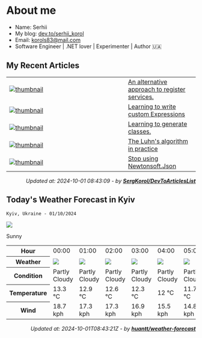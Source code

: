 # About me

- Name: Serhii
- My blog: [dev.to/serhii_korol](https://dev.to/serhii_korol_ab7776c50dba)
- Email: [korols83@mail.com](mailto:korols83@mail.com)
- Software Engineer | .NET lover | Experimenter | Author 🇺🇦

## My Recent Articles

<table>
        <tr>
<td width="300px"><a href="https://dev.to/serhii_korol_ab7776c50dba/an-alternative-approach-to-register-services-9ak"><img src="https://media.dev.to/cdn-cgi/image/width=1000,height=420,fit=cover,gravity=auto,format=auto/https%3A%2F%2Fdev-to-uploads.s3.amazonaws.com%2Fuploads%2Farticles%2Fdds5zyos8vd5mp0a97y9.png" alt="thumbnail"></a></td>
<td><a href="https://dev.to/serhii_korol_ab7776c50dba/an-alternative-approach-to-register-services-9ak">An alternative approach to register services.</a></td>
</tr>
<tr>
<td width="300px"><a href="https://dev.to/serhii_korol_ab7776c50dba/learning-to-write-custom-expressions-1p2n"><img src="https://media.dev.to/cdn-cgi/image/width=1000,height=420,fit=cover,gravity=auto,format=auto/https%3A%2F%2Fdev-to-uploads.s3.amazonaws.com%2Fuploads%2Farticles%2Fswxkul2iichy9xb8uxlq.png" alt="thumbnail"></a></td>
<td><a href="https://dev.to/serhii_korol_ab7776c50dba/learning-to-write-custom-expressions-1p2n">Learning to write custom Expressions</a></td>
</tr>
<tr>
<td width="300px"><a href="https://dev.to/serhii_korol_ab7776c50dba/learning-to-generate-classes-1106"><img src="https://media.dev.to/cdn-cgi/image/width=1000,height=420,fit=cover,gravity=auto,format=auto/https%3A%2F%2Fdev-to-uploads.s3.amazonaws.com%2Fuploads%2Farticles%2F47hvgghblgeug9vwe9ne.jpg" alt="thumbnail"></a></td>
<td><a href="https://dev.to/serhii_korol_ab7776c50dba/learning-to-generate-classes-1106">Learning to generate classes.</a></td>
</tr>
<tr>
<td width="300px"><a href="https://dev.to/serhii_korol_ab7776c50dba/the-luhns-algorithm-in-practice-p0k"><img src="https://media.dev.to/cdn-cgi/image/width=1000,height=420,fit=cover,gravity=auto,format=auto/https%3A%2F%2Fdev-to-uploads.s3.amazonaws.com%2Fuploads%2Farticles%2Femrlyw7km25yog9k8jba.jpg" alt="thumbnail"></a></td>
<td><a href="https://dev.to/serhii_korol_ab7776c50dba/the-luhns-algorithm-in-practice-p0k">The Luhn&#39;s algorithm in practice</a></td>
</tr>
<tr>
<td width="300px"><a href="https://dev.to/serhii_korol_ab7776c50dba/stop-using-newtonsoftjson-1l5k"><img src="https://media.dev.to/cdn-cgi/image/width=1000,height=420,fit=cover,gravity=auto,format=auto/https%3A%2F%2Fdev-to-uploads.s3.amazonaws.com%2Fuploads%2Farticles%2F3ets47naq3d1mk4rxq7u.png" alt="thumbnail"></a></td>
<td><a href="https://dev.to/serhii_korol_ab7776c50dba/stop-using-newtonsoftjson-1l5k">Stop using Newtonsoft.Json</a></td>
</tr>

</table>

<div align="right">

*Updated at: 2024-10-01 08:43:09 - by **[SergKorol/DevToArticlesList](https://github.com/SergKorol/DevToArticlesList)***

</div>


## Today's Weather Forecast in Kyiv



`Kyiv, Ukraine - 01/10/2024`

<img src="https://cdn.weatherapi.com/weather/64x64/day/113.png"/>

Sunny


<table>
    <tr>
        <th>Hour</th>
        <td>00:00</td><td>01:00</td><td>02:00</td><td>03:00</td><td>04:00</td><td>05:00</td><td>06:00</td><td>07:00</td><td>08:00</td><td>09:00</td><td>10:00</td><td>11:00</td><td>12:00</td><td>13:00</td><td>14:00</td><td>15:00</td><td>16:00</td><td>17:00</td><td>18:00</td><td>19:00</td><td>20:00</td><td>21:00</td><td>22:00</td><td>23:00</td>
    </tr>
    <tr>
        <th>Weather</th>
        <td><img src="https://cdn.weatherapi.com/weather/64x64/night/116.png"></img></td><td><img src="https://cdn.weatherapi.com/weather/64x64/night/116.png"></img></td><td><img src="https://cdn.weatherapi.com/weather/64x64/night/116.png"></img></td><td><img src="https://cdn.weatherapi.com/weather/64x64/night/116.png"></img></td><td><img src="https://cdn.weatherapi.com/weather/64x64/night/116.png"></img></td><td><img src="https://cdn.weatherapi.com/weather/64x64/night/116.png"></img></td><td><img src="https://cdn.weatherapi.com/weather/64x64/night/113.png"></img></td><td><img src="https://cdn.weatherapi.com/weather/64x64/day/113.png"></img></td><td><img src="https://cdn.weatherapi.com/weather/64x64/day/113.png"></img></td><td><img src="https://cdn.weatherapi.com/weather/64x64/day/113.png"></img></td><td><img src="https://cdn.weatherapi.com/weather/64x64/day/113.png"></img></td><td><img src="https://cdn.weatherapi.com/weather/64x64/day/113.png"></img></td><td><img src="https://cdn.weatherapi.com/weather/64x64/day/113.png"></img></td><td><img src="https://cdn.weatherapi.com/weather/64x64/day/113.png"></img></td><td><img src="https://cdn.weatherapi.com/weather/64x64/day/113.png"></img></td><td><img src="https://cdn.weatherapi.com/weather/64x64/day/113.png"></img></td><td><img src="https://cdn.weatherapi.com/weather/64x64/day/113.png"></img></td><td><img src="https://cdn.weatherapi.com/weather/64x64/day/113.png"></img></td><td><img src="https://cdn.weatherapi.com/weather/64x64/day/113.png"></img></td><td><img src="https://cdn.weatherapi.com/weather/64x64/night/113.png"></img></td><td><img src="https://cdn.weatherapi.com/weather/64x64/night/113.png"></img></td><td><img src="https://cdn.weatherapi.com/weather/64x64/night/113.png"></img></td><td><img src="https://cdn.weatherapi.com/weather/64x64/night/113.png"></img></td><td><img src="https://cdn.weatherapi.com/weather/64x64/night/113.png"></img></td>
    </tr>
    <tr>
        <th>Condition</th>
        <td width="200px">Partly Cloudy </td><td width="200px">Partly Cloudy </td><td width="200px">Partly Cloudy </td><td width="200px">Partly Cloudy </td><td width="200px">Partly Cloudy </td><td width="200px">Partly Cloudy </td><td width="200px">Clear </td><td width="200px">Sunny</td><td width="200px">Sunny</td><td width="200px">Sunny</td><td width="200px">Sunny</td><td width="200px">Sunny</td><td width="200px">Sunny</td><td width="200px">Sunny</td><td width="200px">Sunny</td><td width="200px">Sunny</td><td width="200px">Sunny</td><td width="200px">Sunny</td><td width="200px">Sunny</td><td width="200px">Clear </td><td width="200px">Clear </td><td width="200px">Clear </td><td width="200px">Clear </td><td width="200px">Clear </td>
    </tr>
    <tr>
        <th>Temperature</th>
        <td>13.3 °C</td><td>12.9 °C</td><td>12.6 °C</td><td>12.3 °C</td><td>12 °C</td><td>11.7 °C</td><td>11.4 °C</td><td>11.2 °C</td><td>12.3 °C</td><td>13.8 °C</td><td>15.2 °C</td><td>16.4 °C</td><td>17.7 °C</td><td>18.5 °C</td><td>19 °C</td><td>19.3 °C</td><td>19.2 °C</td><td>18.2 °C</td><td>16.9 °C</td><td>16 °C</td><td>15.1 °C</td><td>14.3 °C</td><td>13.4 °C</td><td>12.6 °C</td>
    </tr>
    <tr>
        <th>Wind</th>
        <td>18.7 kph</td><td>17.3 kph</td><td>17.3 kph</td><td>16.9 kph</td><td>15.5 kph</td><td>14.8 kph</td><td>15.1 kph</td><td>14.8 kph</td><td>15.8 kph</td><td>14.4 kph</td><td>13.7 kph</td><td>14 kph</td><td>12.2 kph</td><td>10.4 kph</td><td>10.1 kph</td><td>9 kph</td><td>10.1 kph</td><td>9.7 kph</td><td>12.2 kph</td><td>14.4 kph</td><td>16.9 kph</td><td>17.3 kph</td><td>16.2 kph</td><td>15.8 kph</td>
    </tr>
</table>


<div align="right">

*Updated at: 2024-10-01T08:43:21Z - by **[huantt/weather-forecast](https://github.com/huantt/weather-forecast)***

</div>
